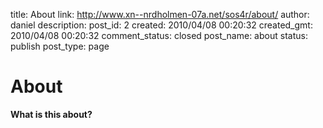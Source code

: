 title: About
link: http://www.xn--nrdholmen-07a.net/sos4r/about/
author: daniel
description: 
post_id: 2
created: 2010/04/08 00:20:32
created_gmt: 2010/04/08 00:20:32
comment_status: closed
post_name: about
status: publish
post_type: page

# About

**What is this about?**